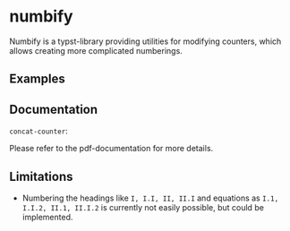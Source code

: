 # numbify

Numbify is a typst-library providing utilities for modifying
counters, which allows creating more complicated numberings.

## Examples



## Documentation

`concat-counter`: 

Please refer to the pdf-documentation for more details.


## Limitations

- Numbering the headings like `I, I.I, II, II.I` and equations as `I.1, I.I.2, II.1, II.I.2` is currently not easily possible,
  but could be implemented.
